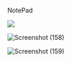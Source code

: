  N o t e P a d 

 <img src="https://github.com/user-attachments/assets/509923da-59a7-42d8-af07-28b5e801c324" >

 ![Screenshot (158)](https://github.com/user-attachments/assets/d9fad2f8-721d-4eee-a172-d0e9aea35bf9)

![Screenshot (159)](https://github.com/user-attachments/assets/ac46e058-5737-49d5-a9cb-01c2535cee82)


